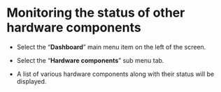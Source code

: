 # Monitoring the status of other hardware components

- Select the “**Dashboard**” main menu item on the left of the screen.

- Select the “**Hardware components**” sub menu tab.

- A list of various hardware components along with their status will be displayed.